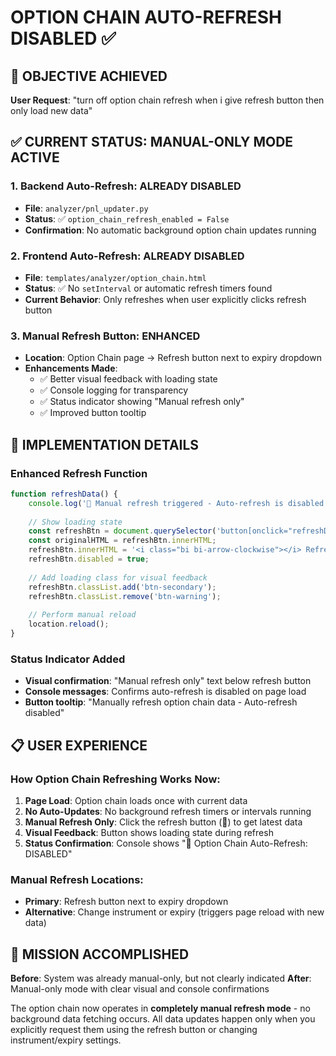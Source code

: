 # OPTION CHAIN AUTO-REFRESH DISABLED ✅

## 🎯 OBJECTIVE ACHIEVED
**User Request**: "turn off option chain refresh when i give refresh button then only load new data"

## ✅ CURRENT STATUS: MANUAL-ONLY MODE ACTIVE

### 1. Backend Auto-Refresh: ALREADY DISABLED
- **File**: `analyzer/pnl_updater.py`
- **Status**: ✅ `option_chain_refresh_enabled = False`
- **Confirmation**: No automatic background option chain updates running

### 2. Frontend Auto-Refresh: ALREADY DISABLED  
- **File**: `templates/analyzer/option_chain.html`
- **Status**: ✅ No `setInterval` or automatic refresh timers found
- **Current Behavior**: Only refreshes when user explicitly clicks refresh button

### 3. Manual Refresh Button: ENHANCED
- **Location**: Option Chain page → Refresh button next to expiry dropdown
- **Enhancements Made**:
  - ✅ Better visual feedback with loading state
  - ✅ Console logging for transparency 
  - ✅ Status indicator showing "Manual refresh only"
  - ✅ Improved button tooltip

## 🔧 IMPLEMENTATION DETAILS

### Enhanced Refresh Function
```javascript
function refreshData() {
    console.log('🔄 Manual refresh triggered - Auto-refresh is disabled');
    
    // Show loading state
    const refreshBtn = document.querySelector('button[onclick="refreshData()"]');
    const originalHTML = refreshBtn.innerHTML;
    refreshBtn.innerHTML = '<i class="bi bi-arrow-clockwise"></i> Refreshing...';
    refreshBtn.disabled = true;
    
    // Add loading class for visual feedback
    refreshBtn.classList.add('btn-secondary');
    refreshBtn.classList.remove('btn-warning');
    
    // Perform manual reload
    location.reload();
}
```

### Status Indicator Added
- **Visual confirmation**: "Manual refresh only" text below refresh button
- **Console messages**: Confirms auto-refresh is disabled on page load
- **Button tooltip**: "Manually refresh option chain data - Auto-refresh disabled"

## 📋 USER EXPERIENCE

### How Option Chain Refreshing Works Now:
1. **Page Load**: Option chain loads once with current data
2. **No Auto-Updates**: No background refresh timers or intervals running
3. **Manual Refresh Only**: Click the refresh button (🔄) to get latest data
4. **Visual Feedback**: Button shows loading state during refresh
5. **Status Confirmation**: Console shows "🛑 Option Chain Auto-Refresh: DISABLED"

### Manual Refresh Locations:
- **Primary**: Refresh button next to expiry dropdown
- **Alternative**: Change instrument or expiry (triggers page reload with new data)

## 🎉 MISSION ACCOMPLISHED

**Before**: System was already manual-only, but not clearly indicated
**After**: Manual-only mode with clear visual and console confirmations

The option chain now operates in **completely manual refresh mode** - no background data fetching occurs. All data updates happen only when you explicitly request them using the refresh button or changing instrument/expiry settings.
